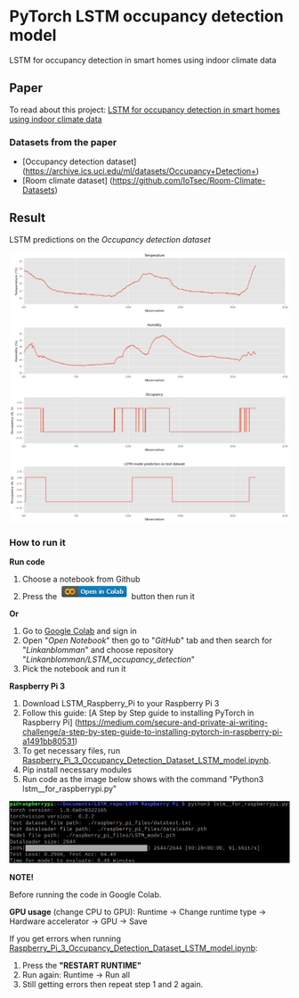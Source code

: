 # PyTorch LSTM occupancy detection model
LSTM for occupancy detection in smart homes using indoor climate data

## Paper
To read about this project: 
[LSTM for occupancy detection in smart homes using indoor climate data](/Images/LSTM_for_occupancy_detection_in_smart_homes_using_indoor_climate_data.pdf)

### Datasets from the paper
* [Occupancy detection dataset] (https://archive.ics.uci.edu/ml/datasets/Occupancy+Detection+)
* [Room climate dataset] (https://github.com/IoTsec/Room-Climate-Datasets)

## Result

LSTM predictions on the *Occupancy detection dataset*

![LSTM predictions](/Images/LSTM_preds.png)

### How to run it

**Run code**

1. Choose a notebook from Github
2. Press the ![Colab button](/Images/colab_button.jpg) button then run it

**Or**

1. Go to [Google Colab](https://colab.research.google.com) and sign in
2. Open "*Open Notebook*" then go to "*GitHub*" tab and then search for "*Linkanblomman*" and choose repository "*Linkanblomman/LSTM_occupancy_detection*"
3. Pick the notebook and run it

**Raspberry Pi 3**
1. Download LSTM_Raspberry_Pi to your Raspberry Pi 3
2. Follow this guide: [A Step by Step guide to installing PyTorch in Raspberry Pi] (https://medium.com/secure-and-private-ai-writing-challenge/a-step-by-step-guide-to-installing-pytorch-in-raspberry-pi-a1491bb80531) 
3. To get necessary files, run [Raspberry_Pi_3_Occupancy_Detection_Dataset_LSTM_model.ipynb](https://github.com/Linkanblomman/LSTM_occupancy_detection/blob/main/Raspberry_Pi_3_Occupancy_Detection_Dataset_LSTM_model.ipynb).
4. Pip install necessary modules
5. Run code as the image below shows with the command "Python3 lstm__for_raspberrypi.py"

![Rasp terminal](/Images/Rasp_terminal.png)


**NOTE!**

Before running the code in Google Colab.

**GPU usage** (change CPU to GPU): Runtime -> Change runtime type -> Hardware accelerator -> GPU -> Save

If you get errors when running [Raspberry_Pi_3_Occupancy_Detection_Dataset_LSTM_model.ipynb](https://github.com/Linkanblomman/LSTM_occupancy_detection/blob/main/Raspberry_Pi_3_Occupancy_Detection_Dataset_LSTM_model.ipynb):
1. Press the **"RESTART RUNTIME"**
2. Run again: Runtime -> Run all
3. Still getting errors then repeat step 1 and 2 again.
